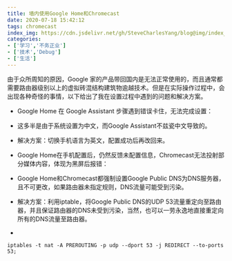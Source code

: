 ```yaml
---
title: 墙内使用Google Home和Chromecast
date: 2020-07-18 15:42:12
tags: chromecast
index_img: https://cdn.jsdelivr.net/gh/SteveCharlesYang/blog@img/index_img/google-home-chromecast-inside.jpg
categories:
- ['学习','不务正业']
- ['技术','Debug']
- ['生活']
---
```


由于众所周知的原因，Google 家的产品带回国内是无法正常使用的，而且通常都需要路由器级别以上的虚拟砖混结构建筑物逾越技术。但是在实际操作过程中，会出现各种奇怪的事情，以下给出了我在设置过程中遇到的问题和解决方案。

- Google Home 在 Google Assistant 步骤遇到错误卡住，无法完成设置：
 - 这多半是由于系统设置为中文，而Google Assistant不兹瓷中文导致的。
 - 解决方案：切换手机语言为英文，配置成功后再改回来。

- Google Home在手机配置后，仍然反馈未配置信息，Chromecast无法投射部分媒体内容，体现为黑屏后报错：
 - Google Home和Chromecast都强制设置Google Public DNS为DNS服务器，且不可更改，如果路由器未指定规则，DNS流量可能受到污染。
 - 解决方案：利用iptable，将Google Public DNS的UDP 53流量重定向至路由器，并且保证路由器的DNS未受到污染，当然，也可以一劳永逸地直接重定向所有的DNS流量至路由器。

 - 
 ```
 iptables -t nat -A PREROUTING -p udp --dport 53 -j REDIRECT --to-ports 53;
 ```